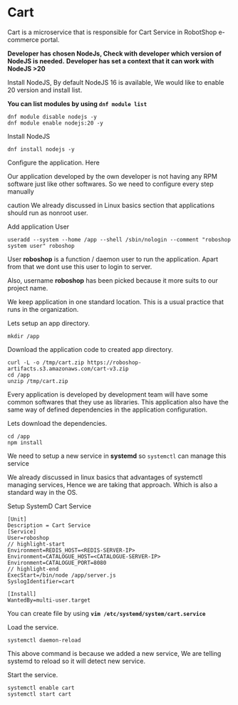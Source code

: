 # Cart

Cart is a microservice that is responsible for Cart Service in RobotShop e-commerce portal.

**Developer has chosen NodeJs, Check with developer which version of NodeJS is needed.**
**Developer has set a context that it can work with NodeJS >20**

Install NodeJS, By default NodeJS 16 is available, We would like to enable 20 version and install list.

**You can list modules by using `dnf module list`**

```shell 
dnf module disable nodejs -y
dnf module enable nodejs:20 -y
```

Install NodeJS 

```shell 
dnf install nodejs -y
```

Configure the application. Here
 
Our application developed by the own developer is not having any RPM software just like other softwares. So we need to configure every step manually

caution 
We already discussed in Linux basics section that applications should run as nonroot user.

Add application User

```shell 
useradd --system --home /app --shell /sbin/nologin --comment "roboshop system user" roboshop
```
 
User **roboshop** is a function / daemon user to run the application. Apart from that we dont use this user to login to server.

Also, username **roboshop** has been picked because it more suits to our project name.

We keep application in one standard location. This is a usual practice that runs in the organization.

Lets setup an app directory. 

```shell
mkdir /app 
```

Download the application code to created app directory. 

```shell
curl -L -o /tmp/cart.zip https://roboshop-artifacts.s3.amazonaws.com/cart-v3.zip
cd /app 
unzip /tmp/cart.zip
```

Every application is developed by development team will have some common softwares that they use as libraries. This application also have the same way of defined dependencies in the application configuration.

Lets download the dependencies. 

```shell 
cd /app 
npm install 
```

We need to setup a new service in **systemd** so `systemctl` can manage this service

We already discussed in linux basics that advantages of systemctl managing services, Hence we are taking that approach. Which is also a standard way in the OS. 

Setup SystemD Cart Service 

```unit file (systemd) title=/etc/systemd/system/cart.service
[Unit]
Description = Cart Service
[Service]
User=roboshop
// highlight-start
Environment=REDIS_HOST=<REDIS-SERVER-IP>
Environment=CATALOGUE_HOST=<CATALOGUE-SERVER-IP>
Environment=CATALOGUE_PORT=8080
// highlight-end
ExecStart=/bin/node /app/server.js
SyslogIdentifier=cart

[Install]
WantedBy=multi-user.target
```
 
You can create file by using **`vim /etc/systemd/system/cart.service`**

Load the service.

```shell 
systemctl daemon-reload
```
 
This above command is because we added a new service, We are telling systemd to reload so it will detect new service.

Start the service.

```shell 
systemctl enable cart 
systemctl start cart
```
